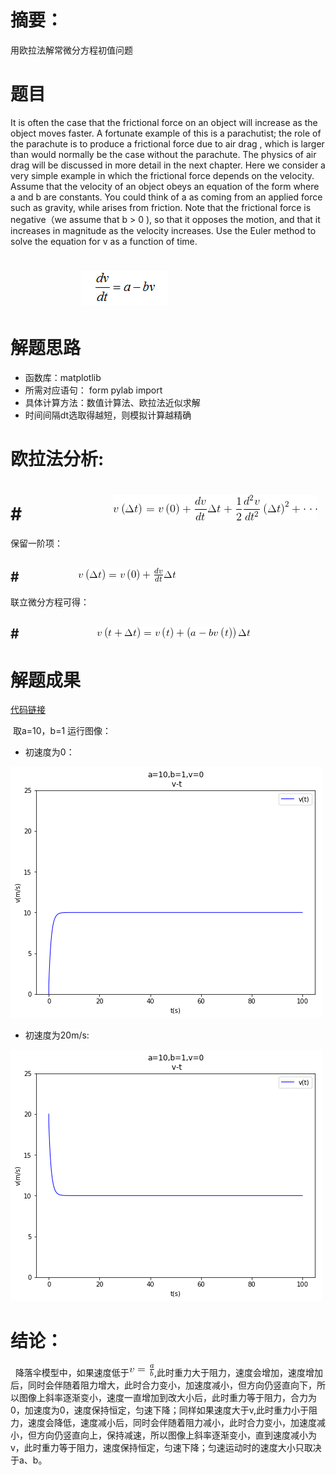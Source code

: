 # 摘要：
 用欧拉法解常微分方程初值问题

# 题目
It is often the case that the frictional force on an object will increase as the object moves faster. A fortunate example of this is a parachutist; the role of the parachute is to produce a frictional force due to air drag , which is larger than would normally be the case without the parachute. The physics of air drag will be discussed in more detail in the next chapter. Here we consider a very simple example in which the frictional force depends on the velocity. Assume that the velocity of an object obeys an equation of the form where a and b are constants. You could think of a as coming from an applied force such as gravity, while arises from friction. Note that the frictional force is negative（we assume that b > 0 ), so that it opposes the motion, and that it increases in magnitude as the velocity increases. Use the Euler method to solve the equation for v as a function of time.

#                                                   ![](https://github.com/cocolive/compuational_physics_N2015301510001/blob/master/%E4%BD%9C%E4%B8%9A3.1.png)
                     

 # 解题思路
 - 函数库：matplotlib
 - 所需对应语句： form pylab import
 - 具体计算方法：数值计算法、欧拉法近似求解
 - 时间间隔dt选取得越短，则模拟计算越精确
 
 # 欧拉法分析:
# #                      ![](https://github.com/cocolive/compuational_physics_N2015301510001/blob/master/3.2.gif)
 保留一阶项：               
 ##          #                              ![](https://github.com/cocolive/compuational_physics_N2015301510001/blob/master/3.3.gif)
 联立微分方程可得：   
 ## #                         ![](https://github.com/cocolive/compuational_physics_N2015301510001/blob/master/3.4.gif)
 
 # 解题成果
 [代码链接](https://github.com/cocolive/computational_physics_N2015301510001/blob/master/Code_03) 
  
  取a=10，b=1
  运行图像：
  
  - 初速度为0：
   
   ![](https://github.com/cocolive/compuational_physics_N2015301510001/blob/master/yOo%2B1R44r%2BbAAAAAElFTkSuQmCC.png)  
 
  - 初速度为20m/s:
  
   ![](https://github.com/cocolive/compuational_physics_N2015301510001/blob/master/DwG2EK%2BfWj6hAAAAAElFTkSuQmCC.png)
    
 # 结论：
   降落伞模型中，如果速度低于![](https://github.com/cocolive/compuational_physics_N2015301510001/blob/master/CodeCogsEqn.gif),此时重力大于阻力，速度会增加，速度增加后，同时会伴随着阻力增大，此时合力变小，加速度减小，但方向仍竖直向下，所以图像上斜率逐渐变小，速度一直增加到改大小后，此时重力等于阻力，合力为0，加速度为0，速度保持恒定，匀速下降；同样如果速度大于v,此时重力小于阻力，速度会降低，速度减小后，同时会伴随着阻力减小，此时合力变小，加速度减小，但方向仍竖直向上，保持减速，所以图像上斜率逐渐变小，直到速度减小为v，此时重力等于阻力，速度保持恒定，匀速下降；匀速运动时的速度大小只取决于a、b。
 
